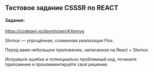 ## Тестовое задание CSSSR по REACT

#### Задание:

https://codepen.io/daynin/pen/KXemyg

Slomux — упрощённая, сломанная реализация Flux.

Перед вами небольшое приложение, написанное на React + Slomux.

Исправьте ошибки и потенциально проблемный код, почините приложение и прокомментируйте своё решение.
